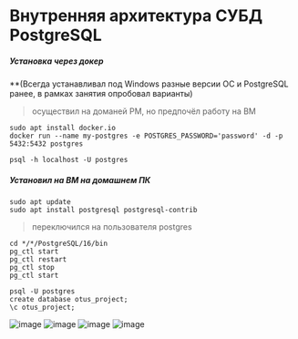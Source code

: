 # Внутренняя архитектура СУБД PostgreSQL 
##### Установка через докер
**(Всегда устанавливал под Windows разные версии ОС и PostgreSQL ранее, в рамках занятия опробовал варианты)
> осуществил на доманей РМ, но предпочёл работу на ВМ
```
sudo apt install docker.io
docker run --name my-postgres -e POSTGRES_PASSWORD='password' -d -p 5432:5432 postgres
```
```
psql -h localhost -U postgres
```

##### Установил на ВМ на домашнем ПК
```
sudo apt update
sudo apt install postgresql postgresql-contrib
```
> переключился на пользователя postgres
```
cd */*/PostgreSQL/16/bin
pg_ctl start 
pg_ctl restart
pg_ctl stop
pg_ctl start
```
```
psql -U postgres
create database otus_project;
\c otus_project;
```
![image](https://github.com/user-attachments/assets/05b0bc8e-2ee5-4f44-a879-6f2dad5602a9)
![image](https://github.com/user-attachments/assets/374eb6b8-b57a-4277-af97-3bf0ac39d1c5)
![image](https://github.com/user-attachments/assets/5a944175-6844-45d3-b4f6-b9abbb90d4c4)
![image](https://github.com/user-attachments/assets/3a0fe7ae-8222-4de4-a4bb-cc5e51d605c6)


